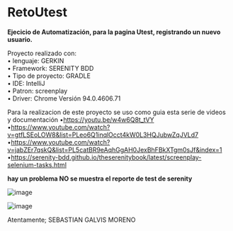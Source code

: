 # RetoUtest

**Ejecicio de Automatización, para la pagina Utest, registrando un nuevo usuario.**

Proyecto realizado con:   
•	lenguaje: GERKIN     
•	Framework: SERENITY BDD  
•	Tipo de proyecto: GRADLE     
•	IDE: IntelliJ  
•	Patron: screenplay  
•	Driver: Chrome Versión 94.0.4606.71 

      


Para la realizacion de este proyecto se uso como guia esta serie de videos y documentación 
•https://youtu.be/w4w6Q8t_tVY  
•https://www.youtube.com/watch?v=gtfLSEoLOW8&list=PLeo6Q1inqlOcct4kW0L3HQJubwZqJVLd7      
•https://www.youtube.com/watch?v=jabZEr7qskQ&list=PL5catBR9eAqhGgAH0JexBhFBkXTgm0sJf&index=1
•https://serenity-bdd.github.io/theserenitybook/latest/screenplay-selenium-tasks.html

 **hay un problema NO se muestra el reporte de test de serenity**
 
 ![image](https://user-images.githubusercontent.com/91759832/135690732-27b80105-0ab2-4d4a-aa95-dde72ce8cf80.png)


![image](https://user-images.githubusercontent.com/91759832/135690462-c4ac8c66-981a-4f34-81b4-17f3cdda7edb.png)

      


Atentamente; SEBASTIAN GALVIS MORENO 
